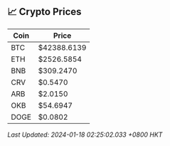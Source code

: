 ## 📈 Crypto Prices

| Coin | Price |
| ---- | ----- |
| BTC | $42388.6139 |
| ETH | $2526.5854 |
| BNB | $309.2470 |
| CRV | $0.5470 |
| ARB | $2.0150 |
| OKB | $54.6947 |
| DOGE | $0.0802 |

_Last Updated: 2024-01-18 02:25:02.033 +0800 HKT_